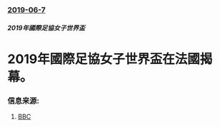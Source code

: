 ### [2019-06-7](/news/2019/06/7/index.md)

##### 2019年國際足協女子世界盃
# 2019年國際足協女子世界盃在法國揭幕。 




### 信息来源:

1. [BBC](https://www.bbc.co.uk/sport/football/48548113)
